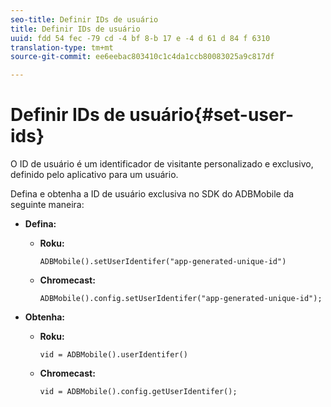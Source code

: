 ```yaml
---
seo-title: Definir IDs de usuário
title: Definir IDs de usuário
uuid: fdd 54 fec -79 cd -4 bf 8-b 17 e -4 d 61 d 84 f 6310
translation-type: tm+mt
source-git-commit: ee6eebac803410c1c4da1ccb80083025a9c817df

---
```



# Definir IDs de usuário{#set-user-ids}

O ID de usuário é um identificador de visitante personalizado e exclusivo, definido pelo aplicativo para um usuário.

Defina e obtenha a ID de usuário exclusiva no SDK do ADBMobile da seguinte maneira:

* **Defina:**

   * **Roku:**

      ```
      ADBMobile().setUserIdentifer("app-generated-unique-id")
      ```

   * **Chromecast:**

      ```
      ADBMobile().config.setUserIdentifer("app-generated-unique-id");
      ```

* **Obtenha:**

   * **Roku:**

      ```
      vid = ADBMobile().userIdentifer()
      ```

   * **Chromecast:**

      ```
      vid = ADBMobile().config.getUserIdentifer();
      ```
